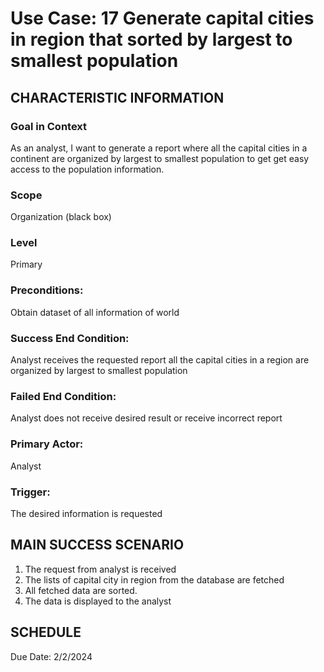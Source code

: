 # Use Case: 17	Generate capital cities in region that sorted by largest to smallest population

## CHARACTERISTIC INFORMATION
### Goal in Context
As an analyst, I want to generate a report where all the capital cities in a continent are organized by largest to smallest population to get get easy access to the population information.

### Scope
Organization (black box)
### Level
Primary
### Preconditions: 
Obtain dataset of all information of world
### Success End Condition: 
Analyst receives the requested report all the capital cities in a region are organized by largest to smallest population
### Failed End Condition: 
Analyst does not receive desired result or receive incorrect report
### Primary Actor: 
Analyst
### Trigger:
The desired information is requested

## MAIN SUCCESS SCENARIO
1.  The request from analyst is received
2.  The lists of capital city in region from the database are fetched
3.  All fetched data are sorted.
4.  The data is displayed to the analyst

## SCHEDULE
Due Date: 2/2/2024


